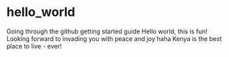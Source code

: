 # hello_world
Going through the github getting started guide
Hello world, this is fun! Looking forward to invading you with peace and joy haha 
Kenya is the best place to live - ever!
